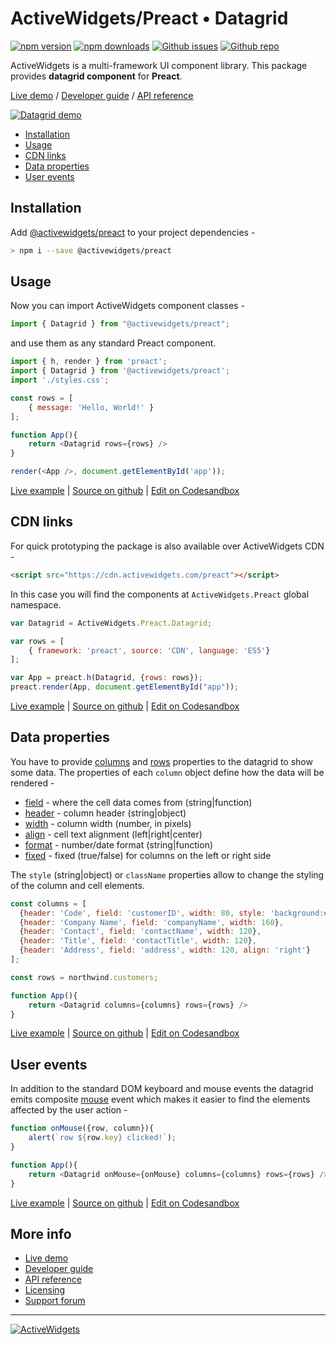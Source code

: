 
### 

# ActiveWidgets/Preact • Datagrid 

[![npm version](https://img.shields.io/npm/v/@activewidgets/preact)](https://www.npmjs.com/package/@activewidgets/preact "View this project on npm")
[![npm downloads](https://img.shields.io/npm/dm/@activewidgets/preact)](https://www.npmjs.com/package/@activewidgets/preact "npm package downloads/month")
[![Github issues](https://img.shields.io/github/issues/activewidgets/preact)](https://github.com/activewidgets/preact/issues "See Github issues")
[![Github repo](https://img.shields.io/github/stars/activewidgets/preact?label=GitHub&style=social)](https://github.com/activewidgets/preact "Open Github repo")

ActiveWidgets is a multi-framework UI component library. This package provides **datagrid component** for **Preact**.

[Live demo](https://preact.activewidgets.com) / [Developer guide](https://docs.activewidgets.com/guide/) / [API reference](https://docs.activewidgets.com/api/)

[![Datagrid demo](https://cdn.activewidgets.com/assets/screens/demo.png)](https://preact.activewidgets.com)

- [Installation](#installation)
- [Usage](#usage)
- [CDN links](#cdn-links)
- [Data properties](#data-properties)
- [User events](#user-events)


## Installation

Add [@activewidgets/preact](https://docs.activewidgets.com/api/packages/preact/) to your project dependencies -

```sh
> npm i --save @activewidgets/preact
```

## Usage

Now you can import ActiveWidgets component classes -

```js
import { Datagrid } from "@activewidgets/preact";
```

and use them as any standard Preact component.

```js
import { h, render } from 'preact';
import { Datagrid } from '@activewidgets/preact';
import './styles.css';

const rows = [
    { message: 'Hello, World!' }
];

function App(){
    return <Datagrid rows={rows} />
}

render(<App />, document.getElementById('app'));
```

[Live example](https://preact.activewidgets.com/examples/local/hello-world/) | [Source on github](https://github.com/activewidgets/preact/tree/master/examples/hello-world) | [Edit on Codesandbox](https://codesandbox.io/s/github/activewidgets/preact/tree/master/examples/hello-world)

## CDN links

For quick prototyping the package is also available over ActiveWidgets CDN -

```html
<script src="https://cdn.activewidgets.com/preact"></script>
```

In this case you will find the components at `ActiveWidgets.Preact` global namespace.

```js
var Datagrid = ActiveWidgets.Preact.Datagrid;

var rows = [
    { framework: 'preact', source: 'CDN', language: 'ES5'}
];

var App = preact.h(Datagrid, {rows: rows});
preact.render(App, document.getElementById("app"));
```

[Live example](https://preact.activewidgets.com/examples/local/cdn-es5/) | [Source on github](https://github.com/activewidgets/preact/tree/master/examples/cdn-es5) | [Edit on Codesandbox](https://codesandbox.io/s/github/activewidgets/preact/tree/master/examples/cdn-es5)

## Data properties

You have to provide [columns](https://docs.activewidgets.com/api/datagrid/columns/) and [rows](https://docs.activewidgets.com/api/datagrid/rows/) properties to the datagrid to show some data. The properties of each `column` object define how the data will be rendered -

- [field](https://docs.activewidgets.com/api/datagrid/columns/#field) - where the cell data comes from (string|function)
- [header](https://docs.activewidgets.com/api/datagrid/columns/#header) - column header (string|object)
- [width](https://docs.activewidgets.com/api/datagrid/columns/#width) - column width (number, in pixels)
- [align](https://docs.activewidgets.com/api/datagrid/columns/#align) - cell text alignment (left|right|center)
- [format](https://docs.activewidgets.com/api/datagrid/columns/#format) - number/date format (string|function)
- [fixed](https://docs.activewidgets.com/api/datagrid/columns/#fixed) - fixed (true/false) for columns on the left or right side

The `style` (string|object) or `className` properties allow to change the styling of the column and cell elements.

```js
const columns = [
  {header: 'Code', field: 'customerID', width: 80, style: 'background:#def', fixed: true},
  {header: 'Company Name', field: 'companyName', width: 160},
  {header: 'Contact', field: 'contactName', width: 120},
  {header: 'Title', field: 'contactTitle', width: 120},
  {header: 'Address', field: 'address', width: 120, align: 'right'}
];

const rows = northwind.customers;

function App(){
    return <Datagrid columns={columns} rows={rows} />
}
```

[Live example](https://preact.activewidgets.com/examples/local/columns/) | [Source on github](https://github.com/activewidgets/preact/tree/master/examples/columns) | [Edit on Codesandbox](https://codesandbox.io/s/github/activewidgets/preact/tree/master/examples/columns)


## User events

In addition to the standard DOM keyboard and mouse events the datagrid emits composite 
[mouse](https://docs.activewidgets.com/api/datagrid/mouse-event/) event which makes it easier to find the elements affected by the user action -

```js
function onMouse({row, column}){
    alert(`row ${row.key} clicked!`);
}

function App(){
    return <Datagrid onMouse={onMouse} columns={columns} rows={rows} />
}
```

[Live example](https://preact.activewidgets.com/examples/local/events/) | [Source on github](https://github.com/activewidgets/preact/tree/master/examples/events) | [Edit on Codesandbox](https://codesandbox.io/s/github/activewidgets/preact/tree/master/examples/events)


## More info

- [Live demo](https://react.activewidgets.com) 
- [Developer guide](https://docs.activewidgets.com/guide/) 
- [API reference](https://docs.activewidgets.com/api/)
- [Licensing](https://activewidgets.com/licenses/)
- [Support forum](https://activewidgets.com/messages/)


---

[![ActiveWidgets](https://activewidgets.com/include/logo/aw-logo-40.png)](https://activewidgets.com) 
